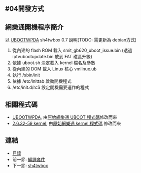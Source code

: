 #04開發方式
---

## 網樂通開機程序簡介

以 [UBOOTWPDA][1] sh4twbox 0.7 說明(TODO: 需更新為 debian方式)
 1. 從內建的 flash ROM 載入 smit_gb620_uboot_issue.bin (透過 iptvubootupdate.bin 放到 FAT 磁區升級)
 2. 依據 uboot.sh 決定載入 kernel 檔名及參數
 3. 從內建的 DOM 載入 Linux 核心 vmlinux.ub
 4. 執行 /sbin/init
 5. 依據 /etc/inittab 啟動開機程式
 6. /etc/init.d/rcS 設定開機需要運作的程式

## 相關程式碼

* [UBOOTWPDA](https://github.com/dlintw/twpda-uboot), 由[原始網樂通 UBOOT 程式碼][3]修改而來
* [2.6.32-59 kernel][2], 由[原始網樂通 kernel 程式碼][3] 修改而來
 


[1]: http://www.twpda.com/2013/08/uboot-code.html
[2]: https://github.com/suzuke/kernel-pdk7105
[3]: https://code.google.com/p/nexttv-mod/downloads/list


## 連結

   * [目錄](<index.md>)
   * 前一節: [編譯套件](<04.04.md>)
   * 下一節: [sh4twbox](<05.01.md>)
